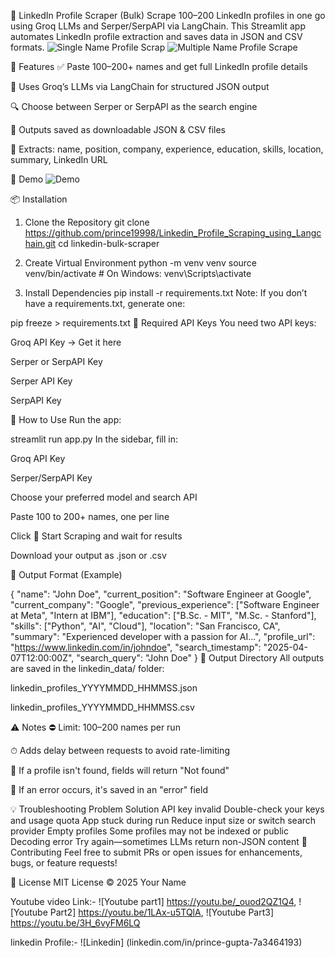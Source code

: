 🔎 LinkedIn Profile Scraper (Bulk)
Scrape 100–200 LinkedIn profiles in one go using Groq LLMs and Serper/SerpAPI via LangChain. This Streamlit app automates LinkedIn profile extraction and saves data in JSON and CSV formats.
![Single Name Profile Scrap](https://github.com/user-attachments/assets/a5a5a64a-8d6e-4f08-995f-9375a93daf21)
![Multiple Name Profile Scrape](https://github.com/user-attachments/assets/f6fe120a-bacf-4d1d-b57f-8bdd1a38e94b)



🚀 Features
✅ Paste 100–200+ names and get full LinkedIn profile details

🤖 Uses Groq’s LLMs via LangChain for structured JSON output

🔍 Choose between Serper or SerpAPI as the search engine

📁 Outputs saved as downloadable JSON & CSV files

🧠 Extracts: name, position, company, experience, education, skills, location, summary, LinkedIn URL

📸 Demo
![Demo](https://github.com/user-attachments/assets/abb83809-acfa-4c39-a79f-5babb838fccc)


📦 Installation
1. Clone the Repository
git clone https://github.com/prince19998/Linkedin_Profile_Scraping_using_Langchain.git
cd linkedin-bulk-scraper

2. Create Virtual Environment
python -m venv venv
source venv/bin/activate  # On Windows: venv\Scripts\activate

3. Install Dependencies
pip install -r requirements.txt
Note: If you don’t have a requirements.txt, generate one:


pip freeze > requirements.txt
🔐 Required API Keys
You need two API keys:

Groq API Key → Get it here

Serper or SerpAPI Key

Serper API Key

SerpAPI Key

🧾 How to Use
Run the app:


streamlit run app.py
In the sidebar, fill in:

Groq API Key

Serper/SerpAPI Key

Choose your preferred model and search API

Paste 100 to 200+ names, one per line

Click 🚀 Start Scraping and wait for results

Download your output as .json or .csv

🧠 Output Format (Example)


{
  "name": "John Doe",
  "current_position": "Software Engineer at Google",
  "current_company": "Google",
  "previous_experience": ["Software Engineer at Meta", "Intern at IBM"],
  "education": ["B.Sc. - MIT", "M.Sc. - Stanford"],
  "skills": ["Python", "AI", "Cloud"],
  "location": "San Francisco, CA",
  "summary": "Experienced developer with a passion for AI...",
  "profile_url": "https://www.linkedin.com/in/johndoe",
  "search_timestamp": "2025-04-07T12:00:00Z",
  "search_query": "John Doe"
}
📂 Output Directory
All outputs are saved in the linkedin_data/ folder:

linkedin_profiles_YYYYMMDD_HHMMSS.json

linkedin_profiles_YYYYMMDD_HHMMSS.csv

⚠️ Notes
⛔️ Limit: 100–200 names per run

⏱ Adds delay between requests to avoid rate-limiting

🧹 If a profile isn't found, fields will return "Not found"

🛑 If an error occurs, it's saved in an "error" field

💡 Troubleshooting
Problem	Solution
API key invalid	Double-check your keys and usage quota
App stuck during run	Reduce input size or switch search provider
Empty profiles	Some profiles may not be indexed or public
Decoding error	Try again—sometimes LLMs return non-JSON content
🙌 Contributing
Feel free to submit PRs or open issues for enhancements, bugs, or feature requests!

📜 License
MIT License © 2025 Your Name


Youtube video Link:- ![Youtube part1] https://youtu.be/_ouod2QZ1Q4, ![Youtube Part2] https://youtu.be/1LAx-u5TQlA, ![Youtube Part3] https://youtu.be/3H_6vyFM6LQ

linkedin Profile:- ![Linkedin] (linkedin.com/in/prince-gupta-7a3464193)
